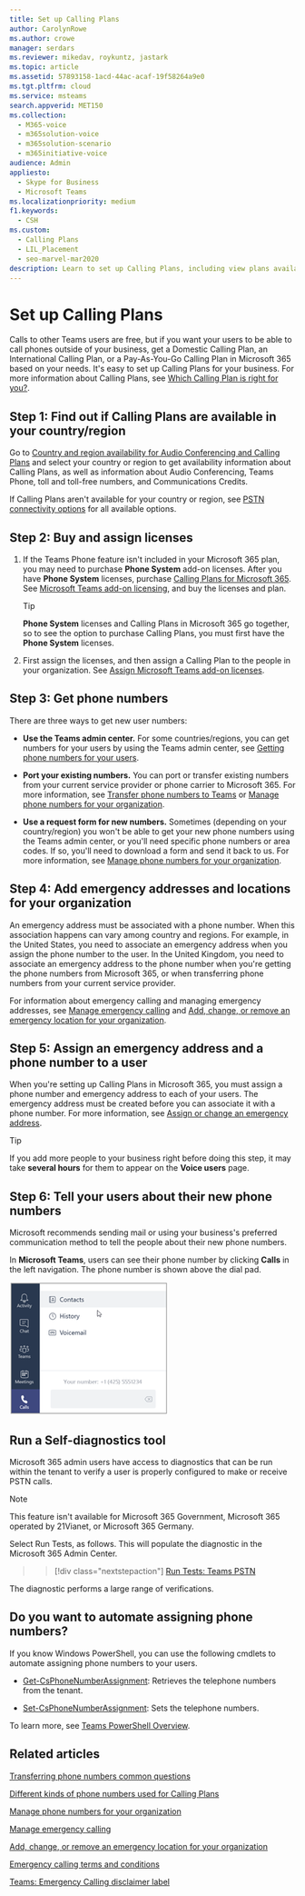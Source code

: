 ```yaml
---
title: Set up Calling Plans
author: CarolynRowe
ms.author: crowe
manager: serdars
ms.reviewer: mikedav, roykuntz, jastark
ms.topic: article
ms.assetid: 57893158-1acd-44ac-acaf-19f58264a9e0
ms.tgt.pltfrm: cloud
ms.service: msteams
search.appverid: MET150
ms.collection: 
  - M365-voice
  - m365solution-voice
  - m365solution-scenario
  - m365initiative-voice
audience: Admin
appliesto: 
  - Skype for Business
  - Microsoft Teams
ms.localizationpriority: medium
f1.keywords: 
  - CSH
ms.custom: 
  - Calling Plans
  - LIL_Placement
  - seo-marvel-mar2020
description: Learn to set up Calling Plans, including view plans available in your region, buy & assign licenses, get phone numbers, and add emergency addresses & locations.
---
```

# Set up Calling Plans

Calls to other Teams users are free, but if you want your users to be able to call phones outside of your business, get a Domestic Calling Plan, an International Calling Plan, or a Pay-As-You-Go Calling Plan in Microsoft 365 based on your needs. It's easy to set up Calling Plans for your business.  For more information about Calling Plans, see [Which Calling Plan is right for you?](calling-plan-landing-page.md).

## Step 1: Find out if Calling Plans are available in your country/region

Go to [Country and region availability for Audio Conferencing and Calling Plans](country-and-region-availability-for-audio-conferencing-and-calling-plans/country-and-region-availability-for-audio-conferencing-and-calling-plans.md) and select your country or region to get availability information about Calling Plans, as well as information about Audio Conferencing, Teams Phone, toll and toll-free numbers, and Communications Credits.

If Calling Plans aren't available for your country or region, see [PSTN connectivity options](pstn-connectivity.md) for all available options.
  
## Step 2: Buy and assign licenses

1. If the Teams Phone feature isn't included in your Microsoft 365 plan, you may need to purchase **Phone System** add-on licenses. After you have **Phone System** licenses, purchase [Calling Plans for Microsoft 365](calling-plans-for-office-365.md). See [Microsoft Teams add-on licensing](./teams-add-on-licensing/microsoft-teams-add-on-licensing.md), and buy the licenses and plan.

    > [!TIP]
    > **Phone System** licenses and Calling Plans in Microsoft 365 go together, so to see the option to purchase Calling Plans, you must first have the **Phone System** licenses.
  
2. First assign the licenses, and then assign a Calling Plan to the people in your organization. See [Assign Microsoft Teams add-on licenses](./teams-add-on-licensing/assign-teams-add-on-licenses.md).

## Step 3: Get phone numbers

There are three ways to get new user numbers:

- **Use the Teams admin center.** For some countries/regions, you can get numbers for your users by using the Teams admin center, see [Getting phone numbers for your users](getting-phone-numbers-for-your-users.md).

- **Port your existing numbers.** You can port or transfer existing numbers from your current service provider or phone carrier to Microsoft 365. For more information, see [Transfer phone numbers to Teams](phone-number-calling-plans/transfer-phone-numbers-to-teams.md) or [Manage phone numbers for your organization](manage-phone-numbers-for-your-organization/manage-phone-numbers-for-your-organization.md).
  
- **Use a request form for new numbers.** Sometimes (depending on your country/region) you won't be able to get your new phone numbers using the Teams admin center, or you'll need specific phone numbers or area codes. If so, you'll need to download a form and send it back to us. For more information, see [Manage phone numbers for your organization](manage-phone-numbers-for-your-organization/manage-phone-numbers-for-your-organization.md).

## Step 4: Add emergency addresses and locations for your organization
<a name="bkmk_add_addresses"> </a>

An emergency address must be associated with a phone number. When this association happens can vary among country and regions. For example, in the United States, you need to associate an emergency address when you assign the phone number to the user. In the United Kingdom, you need to associate an emergency address to the phone number when you're getting the phone numbers from Microsoft 365, or when transferring phone numbers from your current service provider.

For information about emergency calling and managing emergency addresses, see [Manage emergency calling](what-are-emergency-locations-addresses-and-call-routing.md) and [Add, change, or remove an emergency location for your organization](add-change-remove-emergency-location-organization.md).

## Step 5: Assign an emergency address and a phone number to a user
<a name="bkmk_add_addresses"> </a>

When you're setting up Calling Plans in Microsoft 365, you must assign a phone number and emergency address to each of your users. The emergency address must be created before you can associate it with a phone number. For more information, see [Assign or change an emergency address](assign-change-emergency-location-user.md).

> [!TIP]
> If you add more people to your business right before doing this step, it may take **several hours** for them to appear on the **Voice users** page.

## Step 6: Tell your users about their new phone numbers

Microsoft recommends sending mail or using your business's preferred communication method to tell the people about their new phone numbers.

In **Microsoft Teams**, users can see their phone number by clicking **Calls** in the left navigation. The phone number is shown above the dial pad.

![Screen shot of the options available after clicking Calls.](media/teams-phone-number.png)

## Run a Self-diagnostics tool

Microsoft 365 admin users have access to diagnostics that can be run within the tenant to verify a user is properly configured to make or receive PSTN calls.

> [!NOTE]
>This feature isn't available for Microsoft 365 Government, Microsoft 365 operated by 21Vianet, or Microsoft 365 Germany.

Select Run Tests, as follows. This will populate the diagnostic in the Microsoft 365 Admin Center.
>> [!div class="nextstepaction"]
>> [Run Tests: Teams PSTN](https://aka.ms/TeamsPSTNDiag)

The diagnostic performs a large range of verifications.

## Do you want to automate assigning phone numbers?
<a name="bkmk_add_addresses"> </a>

If you know Windows PowerShell, you can use the following cmdlets to automate assigning phone numbers to your users.
  
- [Get-CsPhoneNumberAssignment](/powershell/module/teams/Get-CsPhoneNumberAssignment): Retrieves the telephone numbers from the tenant.

- [Set-CsPhoneNumberAssignment](/powershell/module/teams/Set-CsPhoneNumberAssignment): Sets the telephone numbers.

To learn more, see [Teams PowerShell Overview](teams-powershell-overview.md).
  
## Related articles

[Transferring phone numbers common questions](./phone-number-calling-plans/port-order-overview.md)

[Different kinds of phone numbers used for Calling Plans](different-kinds-of-phone-numbers-used-for-calling-plans.md)

[Manage phone numbers for your organization](manage-phone-numbers-for-your-organization/manage-phone-numbers-for-your-organization.md)

[Manage emergency calling](what-are-emergency-locations-addresses-and-call-routing.md)

[Add, change, or remove an emergency location for your organization](add-change-remove-emergency-location-organization.md)

[Emergency calling terms and conditions](emergency-calling-terms-and-conditions.md)

[Teams: Emergency Calling disclaimer label](https://github.com/MicrosoftDocs/OfficeDocs-SkypeForBusiness/blob/live/Teams/downloads/emergency-calling/emergency-calling-label-(en-us)-(v.1.0).zip?raw=true)
